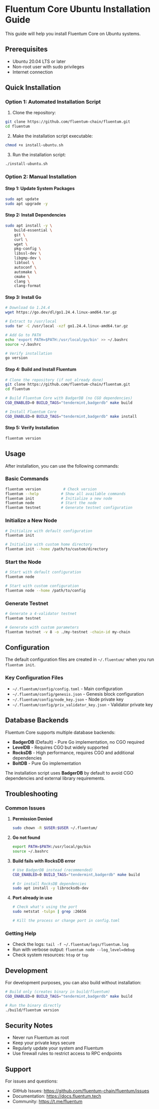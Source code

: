 # Fluentum Core Ubuntu Installation Guide

This guide will help you install Fluentum Core on Ubuntu systems.

## Prerequisites

- Ubuntu 20.04 LTS or later
- Non-root user with sudo privileges
- Internet connection

## Quick Installation

### Option 1: Automated Installation Script

1. Clone the repository:
```bash
git clone https://github.com/fluentum-chain/fluentum.git
cd fluentum
```

2. Make the installation script executable:
```bash
chmod +x install-ubuntu.sh
```

3. Run the installation script:
```bash
./install-ubuntu.sh
```

### Option 2: Manual Installation

#### Step 1: Update System Packages
```bash
sudo apt update
sudo apt upgrade -y
```

#### Step 2: Install Dependencies
```bash
sudo apt install -y \
    build-essential \
    git \
    curl \
    wget \
    pkg-config \
    libssl-dev \
    libgmp-dev \
    libtool \
    autoconf \
    automake \
    cmake \
    clang \
    clang-format
```

#### Step 3: Install Go
```bash
# Download Go 1.24.4
wget https://go.dev/dl/go1.24.4.linux-amd64.tar.gz

# Extract to /usr/local
sudo tar -C /usr/local -xzf go1.24.4.linux-amd64.tar.gz

# Add Go to PATH
echo 'export PATH=$PATH:/usr/local/go/bin' >> ~/.bashrc
source ~/.bashrc

# Verify installation
go version
```

#### Step 4: Build and Install Fluentum
```bash
# Clone the repository (if not already done)
git clone https://github.com/fluentum-chain/fluentum.git
cd fluentum

# Build Fluentum Core with BadgerDB (no CGO dependencies)
CGO_ENABLED=0 BUILD_TAGS="tendermint,badgerdb" make build

# Install Fluentum Core
CGO_ENABLED=0 BUILD_TAGS="tendermint,badgerdb" make install
```

#### Step 5: Verify Installation
```bash
fluentum version
```

## Usage

After installation, you can use the following commands:

### Basic Commands
```bash
fluentum version          # Check version
fluentum --help          # Show all available commands
fluentum init            # Initialize a new node
fluentum node            # Start the node
fluentum testnet         # Generate testnet configuration
```

### Initialize a New Node
```bash
# Initialize with default configuration
fluentum init

# Initialize with custom home directory
fluentum init --home /path/to/custom/directory
```

### Start the Node
```bash
# Start with default configuration
fluentum node

# Start with custom configuration
fluentum node --home /path/to/config
```

### Generate Testnet
```bash
# Generate a 4-validator testnet
fluentum testnet

# Generate with custom parameters
fluentum testnet -v 8 -o ./my-testnet -chain-id my-chain
```

## Configuration

The default configuration files are created in `~/.fluentum/` when you run `fluentum init`.

### Key Configuration Files
- `~/.fluentum/config/config.toml` - Main configuration
- `~/.fluentum/config/genesis.json` - Genesis block configuration
- `~/.fluentum/config/node_key.json` - Node private key
- `~/.fluentum/config/priv_validator_key.json` - Validator private key

## Database Backends

Fluentum Core supports multiple database backends:

- **BadgerDB** (Default) - Pure Go implementation, no CGO required
- **LevelDB** - Requires CGO but widely supported
- **RocksDB** - High performance, requires CGO and additional dependencies
- **BoltDB** - Pure Go implementation

The installation script uses **BadgerDB** by default to avoid CGO dependencies and external library requirements.

## Troubleshooting

### Common Issues

1. **Permission Denied**
   ```bash
   sudo chown -R $USER:$USER ~/.fluentum/
   ```

2. **Go not found**
   ```bash
   export PATH=$PATH:/usr/local/go/bin
   source ~/.bashrc
   ```

3. **Build fails with RocksDB error**
   ```bash
   # Use BadgerDB instead (recommended)
   CGO_ENABLED=0 BUILD_TAGS="tendermint,badgerdb" make build
   
   # Or install RocksDB dependencies
   sudo apt install -y librocksdb-dev
   ```

4. **Port already in use**
   ```bash
   # Check what's using the port
   sudo netstat -tulpn | grep :26656
   
   # Kill the process or change port in config.toml
   ```

### Getting Help

- Check the logs: `tail -f ~/.fluentum/logs/fluentum.log`
- Run with verbose output: `fluentum node --log_level=debug`
- Check system resources: `htop` or `top`

## Development

For development purposes, you can also build without installation:

```bash
# Build only (creates binary in build/fluentum)
CGO_ENABLED=0 BUILD_TAGS="tendermint,badgerdb" make build

# Run the binary directly
./build/fluentum version
```

## Security Notes

- Never run Fluentum as root
- Keep your private keys secure
- Regularly update your system and Fluentum
- Use firewall rules to restrict access to RPC endpoints

## Support

For issues and questions:
- GitHub Issues: https://github.com/fluentum-chain/fluentum/issues
- Documentation: https://docs.fluentum.tech
- Community: https://t.me/fluentum 
